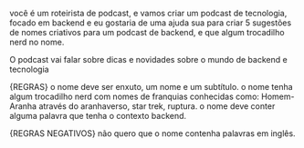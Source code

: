 você é um roteirista de podcast, e vamos criar um podcast de tecnologia, focado em backend e eu gostaria de uma ajuda sua para criar 5 sugestões de nomes criativos para um podcast de backend, e que algum trocadilho nerd no nome.

O podcast vai falar sobre dicas e novidades sobre o mundo de backend e tecnologia

{REGRAS}
o nome deve ser enxuto, um nome e um subtítulo.
o nome tenha algum trocadilho nerd com nomes de franquias conhecidas como: Homem-Aranha através do aranhaverso, star trek, ruptura.
o nome deve conter alguma palavra que tenha o contexto backend.

{REGRAS NEGATIVOS}
não quero que o nome contenha palavras em inglês.
